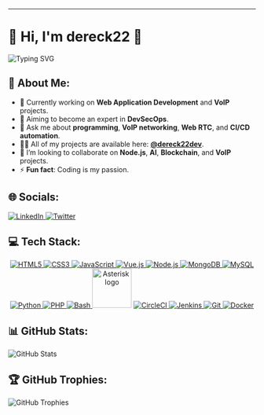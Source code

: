 ---

# 👋 **Hi, I'm dereck22** 🚀

![Typing SVG](https://readme-typing-svg.herokuapp.com?size=28&duration=3100&color=36BCF7&lines=Fullstack+Developer;+and+Tech+Enthusiast;+Passionate+about;+DevOps,+CyberSecurity,+VoIP...)

## 💫 **About Me:**
- 🔭 Currently working on **Web Application Development** and **VoIP** projects.
- 🔮 Aiming to become an expert in **DevSecOps**.
- 💬 Ask me about **programming**, **VoIP networking**, **Web RTC**, and **CI/CD automation**.
- 👨‍💻 All of my projects are available here: **[@dereck22dev](https://github.com/dereck22dev)**.
- 👯 I’m looking to collaborate on **Node.js**, **AI**, **Blockchain**, and **VoIP** projects.
- ⚡ **Fun fact**: Coding is my passion.

## 🌐 **Socials:**

<p>
  <a href="https://www.linkedin.com/in/amour-dahou" target="_blank">
    <img src="https://img.icons8.com/color/48/000000/linkedin.png" alt="LinkedIn"/>
  </a>
  <a href="https://twitter.com/amour_dahou" target="_blank">
    <img src="https://img.icons8.com/color/48/000000/twitter--v1.png" alt="Twitter"/>
  </a>
</p>

## 💻 **Tech Stack:**

<p align="center">
  <a href="https://developer.mozilla.org/en-US/docs/Web/HTML" target="_blank">
    <img src="https://img.icons8.com/color/48/000000/html-5.png" alt="HTML5"/>
  </a>
  <a href="https://developer.mozilla.org/en-US/docs/Web/CSS" target="_blank">
    <img src="https://img.icons8.com/color/48/000000/css3.png" alt="CSS3"/>
  </a>
  <a href="https://www.javascript.com/" target="_blank">
    <img src="https://img.icons8.com/color/48/000000/javascript.png" alt="JavaScript"/>
  </a>
  <a href="https://vuejs.org/" target="_blank">
    <img src="https://img.icons8.com/color/48/000000/vue-js.png" alt="Vue.js"/>
  </a>
  <a href="https://nodejs.org/" target="_blank">
    <img src="https://img.icons8.com/color/48/000000/nodejs.png" alt="Node.js"/>
  </a>
  <a href="https://www.mongodb.com/" target="_blank">
    <img src="https://img.icons8.com/color/48/000000/mongodb.png" alt="MongoDB"/>
  </a>
  <a href="https://www.mysql.com/" target="_blank">
    <img src="https://img.icons8.com/color/48/000000/mysql-logo.png" alt="MySQL"/>
  </a>
  <a href="https://www.python.org/" target="_blank">
    <img src="https://img.icons8.com/color/48/000000/python.png" alt="Python"/>
  </a>
  <a href="https://www.php.net/" target="_blank">
    <img src="https://img.icons8.com/color/48/000000/php.png" alt="PHP"/>
  </a>
  <a href="https://www.gnu.org/software/bash/" target="_blank">
    <img src="https://img.icons8.com/color/48/000000/console.png" alt="Bash"/>
  </a>
  <a title="Marc Spencer / digium, Public domain, via Wikimedia Commons" href="https://commons.wikimedia.org/wiki/File:Asterisk_logo.svg"><img width="80" alt="Asterisk logo" src="https://upload.wikimedia.org/wikipedia/commons/thumb/2/20/Asterisk_logo.svg/512px-Asterisk_logo.svg.png?20151130154544"></a>
  <a href="https://circleci.com/" target="_blank">
    <img src="https://img.icons8.com/color/48/000000/circleci.png" alt="CircleCI"/>
  </a>
  <a href="https://www.jenkins.io/" target="_blank">
    <img src="https://img.icons8.com/color/48/000000/jenkins.png" alt="Jenkins"/>
  </a>
  <a href="https://git-scm.com/" target="_blank">
    <img src="https://img.icons8.com/color/48/000000/git.png" alt="Git"/>
  </a>
  <a href="https://www.docker.com/" target="_blank">
    <img src="https://img.icons8.com/color/48/000000/docker.png" alt="Docker"/>
  </a>
</p>

## 📊 **GitHub Stats:**
![GitHub Stats](https://github-readme-stats.vercel.app/api?username=dereck22dev&show_icons=true&theme=radical)

## 🏆 **GitHub Trophies:**
![GitHub Trophies](https://github-profile-trophy.vercel.app/?username=dereck22dev&theme=radical)
